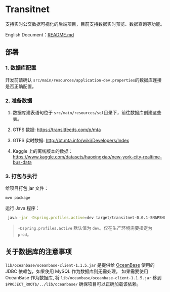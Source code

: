 # Transitnet
支持实时公交数据可视化的后端项目，目前支持数据实时预览、数据查询等功能。

English Document：[README.md](README.md)
## 部署

### 1. 数据库配置

开发前请确认 `src/main/resources/application-dev.properties`的数据库连接是否正确配置。

### 2. 准备数据

1. 数据库建表语句位于 `src/main/resources/sql`目录下，前往数据库创建这些表。 

2. GTFS 数据: https://transitfeeds.com/p/mta
 
3. GTFS 实时数据: http://bt.mta.info/wiki/Developers/Index

4. Kaggle 上的离线版本的数据：https://www.kaggle.com/datasets/haoxingxiao/new-york-city-realtime-bus-data

### 3. 打包与执行

给项目打包 jar 文件：

``` bash
mvn package
```

运行 Java 程序：

``` bash
 java -jar -Dspring.profiles.active=dev target/transitnet-0.0.1-SNAPSHOT-execute.jar 
```
> `-Dspring.profiles.active` 默认值为 `dev`。仅在生产环境需要指定为 `prod`。

## 关于数据库的注意事项
`lib/oceanbase/oceanbase-client-1.1.5.jar` 是提供给 [OceanBase](https://www.oceanbase.com/) 使用的 JDBC 依赖包，如果使用 MySQL 作为数据库则无需处理。
如果需要使用 OceanBase 作为数据库, 将 `lib/oceanbase/oceanbase-client-1.1.5.jar` 移到 `$PROJECT_ROOT$/../lib/oceanbase/` 确保项目可以正确加载该依赖。
